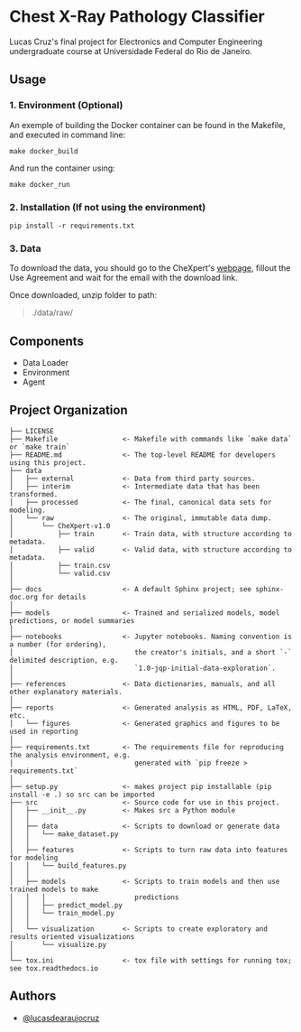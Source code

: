 # Chest X-Ray Pathology Classifier

Lucas Cruz's final project for Electronics and Computer Engineering undergraduate course at Universidade Federal do Rio de Janeiro.

## Usage
### **1. Environment** (Optional)

An exemple of building the Docker container can be found in the Makefile, and executed in command line:
```
make docker_build
```
And run the container using:
```
make docker_run
```

### **2. Installation** (If not using the environment)
```
pip install -r requirements.txt
```

### **3. Data**

To download the data, you should go to the CheXpert's [webpage](https://stanfordmlgroup.github.io/competitions/chexpert/), fillout the Use Agreement and wait for the email with the download link.

Once downloaded, unzip folder to path:
> ./data/raw/


## Components
- Data Loader
- Environment
- Agent

## Project Organization


    ├── LICENSE
    ├── Makefile                <- Makefile with commands like `make data` or `make train`
    ├── README.md               <- The top-level README for developers using this project.
    ├── data
    │   ├── external            <- Data from third party sources.
    │   ├── interim             <- Intermediate data that has been transformed.
    │   ├── processed           <- The final, canonical data sets for modeling.
    │   └── raw                 <- The original, immutable data dump.
    │       └── CheXpert-v1.0
    │           ├── train       <- Train data, with structure according to metadata.
    │           ├── valid       <- Valid data, with structure according to metadata.
    │           ├── train.csv
    │           └── valid.csv
    │
    ├── docs                    <- A default Sphinx project; see sphinx-doc.org for details
    │
    ├── models                  <- Trained and serialized models, model predictions, or model summaries
    │
    ├── notebooks               <- Jupyter notebooks. Naming convention is a number (for ordering),
    │                              the creator's initials, and a short `-` delimited description, e.g.
    │                              `1.0-jqp-initial-data-exploration`.
    │
    ├── references              <- Data dictionaries, manuals, and all other explanatory materials.
    │
    ├── reports                 <- Generated analysis as HTML, PDF, LaTeX, etc.
    │   └── figures             <- Generated graphics and figures to be used in reporting
    │
    ├── requirements.txt        <- The requirements file for reproducing the analysis environment, e.g.
    │                              generated with `pip freeze > requirements.txt`
    │
    ├── setup.py                <- makes project pip installable (pip install -e .) so src can be imported
    ├── src                     <- Source code for use in this project.
    │   ├── __init__.py         <- Makes src a Python module
    │   │
    │   ├── data                <- Scripts to download or generate data
    │   │   └── make_dataset.py
    │   │
    │   ├── features            <- Scripts to turn raw data into features for modeling
    │   │   └── build_features.py
    │   │
    │   ├── models              <- Scripts to train models and then use trained models to make
    │   │   │                      predictions
    │   │   ├── predict_model.py
    │   │   └── train_model.py
    │   │
    │   └── visualization       <- Scripts to create exploratory and results oriented visualizations
    │       └── visualize.py
    │
    └── tox.ini                 <- tox file with settings for running tox; see tox.readthedocs.io



## Authors

- [@lucasdearaujocruz](https://github.com/lucasdearaujocruz)
